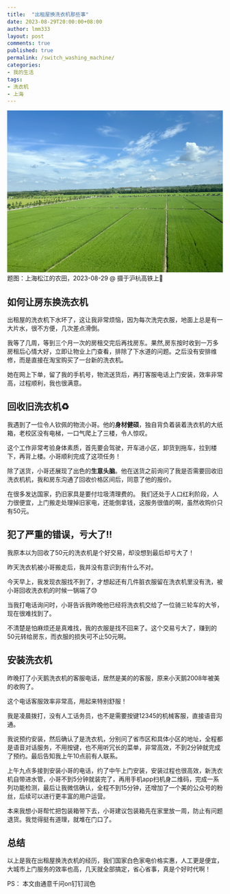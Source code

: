 ```yaml
---
title:  "出租屋换洗衣机那些事"
date: 2023-08-29T20:00:00+08:00
author: lmm333
layout: post
comments: true
published: true
permalink: /switch_washing_machine/
categories:
- 我的生活
tags:
- 洗衣机
- 上海
---
```

![2023-08-29-shanghai-songjiang-1600x1200.JPG](../images/2023/2023-other/2023-08-29-shanghai-songjiang-1600x1200.JPG)
题图：上海松江的农田，2023-08-29 @ 摄于沪杭高铁上🚄

## 如何让房东换洗衣机

出租屋的洗衣机下水坏了，这让我非常烦恼，因为每次洗完衣服，地面上总是有一大片水，很不方便，几次差点滑倒。

我等了几周，等到三个月一次的房租交完后再找房东。果然,房东按时收到一万多房租后心情大好，立即让物业上门查看，排除了下水道的问题。之后没有安排维修，而是直接在淘宝购买了一台新的洗衣机。

她在网上下单，留了我的手机号，物流送货后，再打客服电话上门安装，效率非常高，过程顺利，我也很满意。

## 回收旧洗衣机♻️

我遇到了一位令人钦佩的物流小哥。他的**身材健硕**，独自背负着装着洗衣机的大纸箱，老校区没有电梯，一口气爬上了三楼，令人惊叹。

这个工作非常考验身体素质，首先要会驾驶，开车进小区，卸货到拖车，拉到楼下，再背上楼。小哥顺利完成了这项任务！

除了送货，小哥还展现了出色的**生意头脑**。他在送货之前询问了我是否需要回收旧洗衣机机，我和房东沟通了回收价格区间后，同意了他的报价。

在很多发达国家，扔旧家具是要付垃圾清理费的。 我们还处于人口红利阶段，人力很便宜，上门搬走处理掉旧家电，还能倒拿钱，这服务很值的啊，虽然收购价只有50元。

## 犯了严重的错误，亏大了‼️

我原本以为回收了50元的洗衣机是个好交易，却没想到最后却亏大了！

昨天洗衣机被小哥搬走后，我并没有意识到有什么不对。

今天早上，我发现衣服找不到了，才想起还有几件脏衣服留在洗衣机里没有洗，被小哥回收洗衣机的时候一锅端了😓

当我打电话询问时，小哥告诉我昨晚他已经将洗衣机交给了一位骑三轮车的大爷，现在很难找到了。

不清楚是怕麻烦还是真难找，我的衣服是找不回来了。这个交易亏大了，赚到的50元转给房东，而衣服的损失可不止50元啊。

## 安装洗衣机

昨晚打了小天鹅洗衣机的客服电话，居然是美的的客服，原来小天鹅2008年被美的收购了。

这个电话客服效率非常高，用起来特别舒服！

我是凌晨拨打，没有人工话务员，也不是需要按键12345的机械客服，直接语音沟通。

我说预约安装，然后确认了是洗衣机，分别问了省市区和具体小区的地址，全程都是语音对话服务，不用按键，也不用听冗长的菜单，非常高效，不到2分钟就完成了预约。最后告知我上午10点前有人联系。

上午九点多接到安装小哥的电话，约了中午上门安装，安装过程也很高效，新洗衣机自带进水管，小哥不到5分钟就装完了，再用手机app扫机身二维码，完成一系列功能检测，最后让我微信确认，全程不到15分钟，还增加了一个美的公众号的粉丝，后续可以进行更丰富的用户运营。

本来我想小哥帮忙把包装箱带下去，小哥建议包装箱先在家里放一周，防止有问题退货。我觉得挺有道理，就堆在门口了。

## 总结

以上是我在出租屋换洗衣机的经历，我们国家白色家电价格实惠，人工更是便宜，大城市上门服务的效率也高，几天就全部搞定，省心省事，真是个好时代啊！

PS： 本文由通意千问on钉钉润色